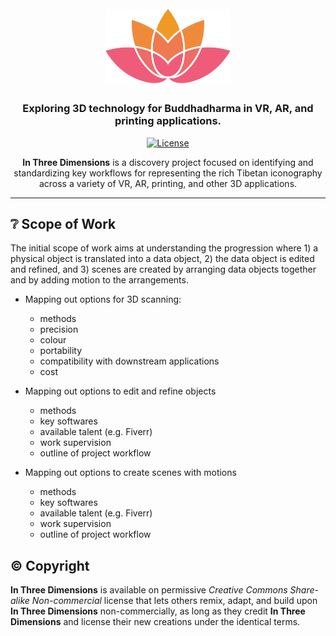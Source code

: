<h1 align="center">
  <br>
  <a href="http://eka.to"><img src="https://raw.githubusercontent.com/Lotus-King-Research/Home/main/Assets/Images/Lotus-King-Research-Logo-Transparent.png" alt="Lotus King Research" width="200"></a>
  <br>
</h1>

<h3 align="center">Exploring 3D technology for Buddhadharma in VR, AR, and printing applications.</h3>

<p align="center">
  
  <a href="https://mirrors.creativecommons.org/presskit/buttons/88x31/png/by-sa.png">
    <img width=150px src="https://upload.wikimedia.org/wikipedia/commons/thumb/1/12/Cc-by-nc-sa_icon.svg/1280px-Cc-by-nc-sa_icon.svg.png" alt="License">
  </a>
</p>

<p align="center"> <b>In Three Dimensions</b> is a discovery project focused on identifying and standardizing key workflows for representing the rich Tibetan iconography across a variety of VR, AR, printing, and other 3D applications. 
</p>

<hr>

## :grey_question: Scope of Work

The initial scope of work aims at understanding the progression where 1) a physical object is translated into a data object, 2) the data object is edited and refined, and 3) scenes are created by arranging data objects together and by adding motion to the arrangements. 

- Mapping out options for 3D scanning:
  - methods
  - precision
  - colour
  - portability
  - compatibility with downstream applications
  - cost

- Mapping out options to edit and refine objects
  - methods
  - key softwares
  - available talent (e.g. Fiverr)
  - work supervision
  - outline of project workflow

- Mapping out options to create scenes with motions
  - methods
  - key softwares
  - available talent (e.g. Fiverr)
  - work supervision
  - outline of project workflow
 
## :copyright: Copyright

**In Three Dimensions** is available on permissive _Creative Commons Share-alike Non-commercial_ license that lets others remix, adapt, and build upon **In Three Dimensions** non-commercially, as long as they credit **In Three Dimensions** and license their new creations under the identical terms.
